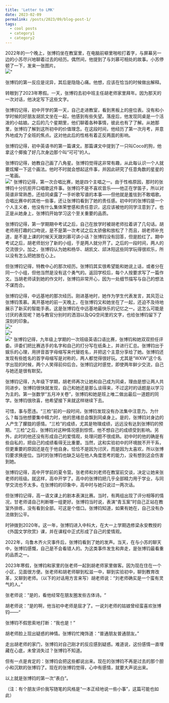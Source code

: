 ```yaml
---
title: 'Letter to LMK'
date: 2023-02-09
permalink: /posts/2023/09/blog-post-1/
tags:
  - cool posts
  - category1
  - category2
---
```

2022年的一个晚上，张博钧坐在教室里，在电脑前噼里啪啦打着字，与屏幕另一边的小苏尽兴地聊着过去的经历。偶然间，他提到了与刘慕可相处的故事。小苏停顿了一下，发来一张图片。
<br/><img src='/images/lmk_1.png'>"

张博钧的第一反应是诧异，其后是隐隐心痛。他想，应该在恰当的时候做出解释。

转眼到了2023年寒假。一天，张博钧去初中班主任胡老师家里拜年。因为那天的一次对话，他决定写下这些文字。

张博钧记得，初中开学的第一天，自己走进教室，看到黑板上的座位表。没有和小学时候的好朋友胡凯文坐在一起，他感到有些失望。落座后，他发现同桌是一个活泼的小姑娘。之后的几个星期里，他们聊着各种事情，彼此也有了了解。从她那里，张博钧了解到这所初中的价值理念。在这段时间，他经历了第一次月考，并意外地成为了全班的焦点。这对他此后的性格有着正反两面的影响。

张博钧记得，初中英语书的第一篇课文。那篇课文中提到了一只叫Coco的狗，他拿这个揶揄了好几次身边那个叫“可可”的人。

张博钧记得，她教自己画了八角星。张博钧觉得这非常有趣，从此每认识一个人就要炫耀一下这个画法。他时不时就会想起这件事，并因此研究了任意角数的星星的一笔画。
<br/><img src='/images/lmk_2.png'>"
张博钧记得，第一次合唱比赛，她是四个主唱之一。由于性格原因，那时的张博钧十分抗拒开口唱歌这件事。张博钧不是不喜欢音乐——他正在学笛子，所以对简谱非常熟悉，还给同桌露了一手听歌写谱的本事——但他就是羞怯到不敢唱歌。合唱比赛中的其他一些事，还让张博钧看到了她的责任感。初中时的张博钧是一个个人主义者，他没有什么集体荣誉感和责任意识，这应该被他的同学注意到了。也正是从她身上，张博钧开始学习这个至关重要的品质。

张博钧记得，第一学期期中考试之后，自己在放学时被胡老师拉着讲了几句话。胡老师用打趣的口吻说，是不是第一次考试之后太骄傲和放松了？而且，胡老师补充道，是不是上课的时候天天跟刘慕可讲小话？张博钧没有回答，但是脸红了。期中考试之后，胡老师划分了新的小组，于是两人就分开了。之后的一段时间，两人的交流很少。加之，张博钧认为她和杨华、胡凯文、邱沐阳这些同学玩得很欢乐，所以没有怎么把她放在心上。

但张博钧记得，特教中心的那次经历。张博钧其实很希望能和她说上话，或者分在同一个小组，但他当然是没有这个勇气的。返回学校后，每个人按要求写了一篇作文。当胡老师读到她的作文时，张博钧非常开心，因为一处细节描写与自己的想法不谋而合。

张博钧记得，中远基地的那次经历。刚进基地时，她作为学生代表发言，其风范让张博钧羡慕。离开基地的前一天晚上，在张博钧又和她坐在了一起，还迫不及待地展示了新买的智能手表。这是张博钧在中远基地最快乐的记忆之一。这怎么可能是讨厌的表现呢？她与教官分别时的洒泪以及QQ空间里的文字，也给张博钧留下了深刻的印象。
<br/><img src='/images/lmk_3.JPG'>"
<br/><img src='/images/lmk_4.JPG'>"
<br/><img src='/images/lmk_5.JPG'>"
张博钧记得，九年级上学期的一次班级英语口语比赛，张博钧和她双双担任评委。评委们把比赛选手的名字和自己的打分写在纸条上，并进行汇总。张博钧出于娱乐的心理，用拼音首字母缩写来代替姓名，并把这个主意分享给了她。张博钧还发现有些姓名的首字母缩写是对称的，两人都觉得很好玩。尤其是“WXW”这个名字出现的时候，两个人笑得前仰后合。张博钧这时感觉，即使两年鲜少交流，自己与她还是很有默契。

张博钧记得，九年级下学期，胡老师再次让她和自己成为同桌，理由是想让两人共同进步。张博钧很快就发现，自己和她还是那么谈得来，不过这时的话题是以学习为主的。第一张数学“五月冲关卷”，张博钧和她是班上唯二做出最后一道题的同学。张博钧很欣喜，他希望接下来就这样继续下去。

可惜，事与愿违。“三检”前的一段时间，张博钧发现没有办法集中注意力。为什么？每当他想要集中精力时，他的思绪总会飘到同桌身上。是的，张博钧对身边的人产生了朦胧的感情。“三检”的成绩，尤其是物理成绩，远远没有达到张博钧的预期。“三检”之后，张博钧对这种情况感到惊慌，他不想自己的成绩受到影响。另外，此时的他还没有形成自己的爱情观，处理问题不很成熟。初中时的他的确是有些自私的，把自己的成绩看得无比重要。当然，这和实验初中的环境脱不开干系，但更重要的原因还是在于他自身。恰恰不是因为讨厌，而是因为太喜欢，所以张博钧要求换座位。当时的张博钧也缺乏站在他人角度思考的能力，没有想到这会伤害到她。

张博钧记得，高中开学前的夏令营。张老师和刘老师在教室前交谈，决定让她来张老师的班级。就这样，高中开学了。高中的张博钧把几乎全部精力用于学业，与同学交流也不太多。在张博钧的印象中，高中时与她只说过一两次话。

但张博钧记得，高一语文课上的剧本表演比赛。当时，有两组出现了评分相等的情况，甘老师请自己判断哪一组更好。张博钧当时说，表演“青玉案”时自己正站在教室外排练，没有看到全部。可这是个借口。张博钧知道，如果有她在，自己没有办法做到公平。

时钟拨到2020年。这一年，张博钧进入中科大，在大一上学期选修梁永安教授的《外国文学欣赏》课，并在课程中正式形成了自己的爱情观。

2022年，乌鲁木齐火灾事件后，张博钧看到了她的发声。当天，在与小苏的聊天中，张博钧感慨，自己是不会看错人的。为这类事件发生和奔走，是张博钧最看重的品质之一。

2023年寒假，张博钧和家里的张老师一起到胡老师家里做客。因为现在住在一个小区，见面很方便。张老师和胡老师聊到松滋一中，聊到实验初中，聊到教育改革，又聊到老师。（以下的对话用方言来写）胡老师说：“刘老师确实是一个蛮有灵气的人。”

张老师说：“是的，看他经常在朋友圈发些古体诗。“

胡老师说：“是的啊，他当初中老师是屈才了。一说刘老师的姑娘曾经蛮喜欢张博钧——“

张博钧不假思索地打断：“我也是！”

胡老师脸上现出疑惑的神情。张博钧忙掩饰道：“普通朋友普通朋友。”

走出胡老师的家门，张博钧对自己刚才的反应感到疑惑。难道说，这份感情一直埋藏在心底，未曾消失过？张博钧不知道。

但有一点是肯定的：张博钧会把这些都说出来。现在的张博钧不再是过去的那个胆小和沉默的张博钧了。现在的张博钧觉得，心中有感情，就要大声说出来。

以上就是张博钧的第一次“表白”。

（注：有个朋友评价我写随笔的风格是“一本正经地说一些小事”，这篇可能也如此）
